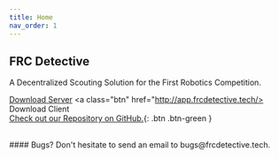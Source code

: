 ```yaml
---
title: Home
nav_order: 1
---
```


## FRC Detective

A Decentralized Scouting Solution for the First Robotics Competition. 

<link rel="stylesheet" href="https://cdnjs.cloudflare.com/ajax/libs/font-awesome/4.7.0/css/font-awesome.min.css">

<a class="btn" href="/download/DetectiveServer-Release.zip"><i class="fa fa-download"></i> Download Server</a>          <a class="btn" href="http://app.frcdetective.tech/><i class="fa fa-download"></i> Download Client</a><br>[Check out our Repository on GitHub.](https://github.com/mitchellblaser/FRCDetective){: .btn .btn-green }
<script type='text/javascript' src='https://ko-fi.com/widgets/widget_2.js'></script><script type='text/javascript'>kofiwidget2.init('Buy us a Ko-fi', '#ff5e5b', 'T6T03WH6F');kofiwidget2.draw();</script> 

<br>
#### Bugs?
Don't hesitate to send an email to bugs@frcdetective.tech.
